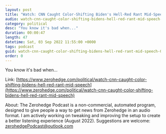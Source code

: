 ```yaml
---
layout: post
title: "Watch: CNN Caught Color-Shifting Biden's Hell-Red Rant Mid-Speech"
audio: watch-cnn-caught-color-shifting-bidens-hell-red-rant-mid-speech-1
category: political
desc: "You know it's bad when..."
duration: 00:00:47
length: 47
datetime: Sat, 03 Sep 2022 11:55:00 +0000
tags: podcast
guid: watch-cnn-caught-color-shifting-bidens-hell-red-rant-mid-speech-0
order: 0
---
```

You know it's bad when...

Link: [https://www.zerohedge.com/political/watch-cnn-caught-color-shifting-bidens-hell-red-rant-mid-speech](https://www.zerohedge.com/political/watch-cnn-caught-color-shifting-bidens-hell-red-rant-mid-speech)

About: The Zerohedge Podcast is a non-commercial, automated program, designed to give people a way to get news from Zerohedge in an audio format.  I am actively working on tweaking and improving the setup to create a better listening experience (August 2022).  Suggestions are welcome: [zerohedgePodcast@outlook.com](mailto:zerohedgePodcast@outlook.com)
